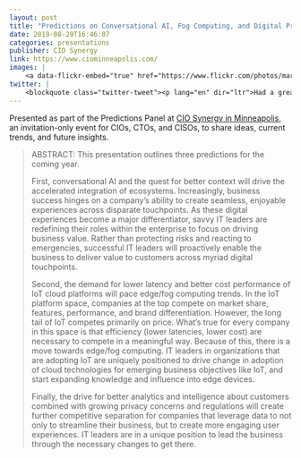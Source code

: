 ```yaml
---
layout: post
title: "Predictions on Conversational AI, Fog Computing, and Digital Privacy"
date: 2019-08-29T16:46:07
categories: presentations
publisher: CIO Synergy
link: https://www.ciominneapolis.com/
images: |
    <a data-flickr-embed="true" href="https://www.flickr.com/photos/markbenson/albums/72157712849412532" title="2019 CIO Synergy in Minneapolis"><img src="https://live.staticflickr.com/65535/49446208883_2845de4fe9_z.jpg" width="640" height="353" alt="2019 CIO Synergy in Minneapolis"></a><script async src="//embedr.flickr.com/assets/client-code.js" charset="utf-8"></script>
twitter: | 
    <blockquote class="twitter-tweet"><p lang="en" dir="ltr">Had a great experience at the CIOMinneapolis2019 learning and collaborating with other leaders in highlighting areas of regulation compliance and women inclusion and empowerment in the IT space. Ongoing attention to these areas is definitely a must. <a href="https://t.co/GmQd0EzH85">pic.twitter.com/GmQd0EzH85</a></p>&mdash; Fadi Fadhil (@FadiFadhil_Taie) <a href="https://twitter.com/FadiFadhil_Taie/status/1168930696288768001?ref_src=twsrc%5Etfw">September 3, 2019</a></blockquote> <script async src="https://platform.twitter.com/widgets.js" charset="utf-8"></script>
---
```


Presented as part of the Predictions Panel at [CIO Synergy in Minneapolis][ln1], an invitation-only event for CIOs, CTOs, and CISOs, to share ideas, current trends, and future insights.

> ABSTRACT: This presentation outlines three predictions for the coming year.
> 
> First, conversational AI and the quest for better context will drive the accelerated integration of ecosystems. Increasingly, business success hinges on a company’s ability to create seamless, enjoyable experiences across disparate touchpoints. As these digital experiences become a major differentiator, savvy IT leaders are redefining their roles within the enterprise to focus on driving business value. Rather than protecting risks and reacting to emergencies, successful IT leaders will proactively enable the business to deliver value to customers across myriad digital touchpoints.
> 
> Second, the demand for lower latency and better cost performance of IoT cloud platforms will pace edge/fog computing trends. In the IoT platform space, companies at the top compete on market share, features, performance, and brand differentiation. However, the long tail of IoT competes primarily on price. What’s true for every company in this space is that efficiency (lower latencies, lower cost) are necessary to compete in a meaningful way. Because of this, there is a move towards edge/fog computing. IT leaders in organizations that are adopting IoT are uniquely positioned to drive change in adoption of cloud technologies for emerging business objectives like IoT, and start expanding knowledge and influence into edge devices.
> 
> Finally, the drive for better analytics and intelligence about customers combined with growing privacy concerns and regulations will create further competitive separation for companies that leverage data to not only to streamline their business, but to create more engaging user experiences. IT leaders are in a unique position to lead the business through the necessary changes to get there.

[ln1]: https://www.ciominneapolis.com/


